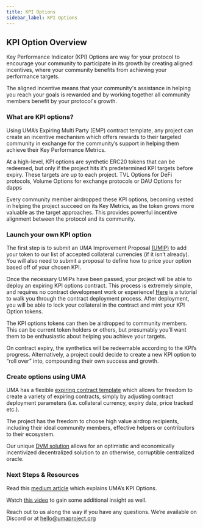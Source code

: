 ```yaml
---
title: KPI Options
sidebar_label: KPI Options
---
```

## KPI Option Overview

Key Performance Indicator (KPI) Options are way for your protocol to encourage your community to participate in its growth by creating aligned incentives, where your community benefits from achieving your performance targets.

The aligned incentive means that your community's assistance in helping you reach your goals is rewarded and by working together all community members benefit by your protocol's growth.

### What are KPI options? 

Using UMA’s Expiring Multi Party (EMP) contract template, any project can create an incentive mechanism which offers rewards to their targeted community in exchange for the community’s support in helping them achieve their Key Performance Metrics. 

At a high-level, KPI options are synthetic ERC20 tokens that can be redeemed, but only if the project hits it’s predetermined KPI targets before expiry. These targets are up to each project. TVL Options for DeFi protocols, Volume Options for exchange protocols or DAU Options for dapps

Every community member airdropped these KPI options, becoming vested in helping the project succeed on its Key Metrics, as the token grows more valuable as the target approaches.  This provides powerful incentive alignment between the protocol and its community. 

### Launch your own KPI option

The first step is to submit an UMA Improvement Proposal [(UMIP)](https://docs.umaproject.org/uma-tokenholders/umips) to add your token to our list of accepted collateral currencies (if it isn’t already). You will also need to submit a proposal to define how to price your option based off of your chosen KPI.

Once the necessary UMIPs have been passed, your project will be able to deploy an expiring KPI options contract. This process is extremely simple, and requires no contract development work or experience! [Here](https://docs.umaproject.org/developers/emp-deployment) is a tutorial to walk you through the contract deployment process. After deployment, you will be able to lock your collateral in the contract and mint your KPI Option tokens. 

The KPI options tokens can then be airdropped to community members. This can be current token holders or others, but presumably you’ll want them to be enthusiastic about helping you achieve your targets. 

On contract expiry, the synthetics will be redeemable according to the KPI’s progress. Alternatively, a project could decide to create a new KPI option to “roll over” into, compounding their own success and growth.

### Create options using UMA

UMA has a flexible [expiring contract template](https://docs.umaproject.org/synthetic-tokens/what-are-synthetic-assets#the-expiringmultiparty-emp-contract-template) which allows for freedom to create a variety of expiring contracts, simply by adjusting contract deployment parameters (i.e. collateral currency, expiry date, price tracked etc.).

The project has the freedom to choose high value airdrop recipients, including their ideal community members, effective helpers or contributors to their ecosystem.

Our unique [DVM solution](https://docs.umaproject.org/synthetic-tokens/glossary#dvm) allows for an optimistic and economically incentivized decentralized solution to an otherwise, corruptible centralized oracle. 


### Next Steps & Resources 
Read this [medium article](https://medium.com/uma-project/uma-kpi-options-and-airdrop-bae86be16ce4) which explains UMA’s KPI Options. 

Watch [this video](https://www.youtube.com/watch?v=U1xNkCbuiPA&amp%3Bfeature=youtu.be) to gain some additional insight as well.

Reach out to us along the way if you have any questions. We’re available on Discord or at hello@umaproject.org  

